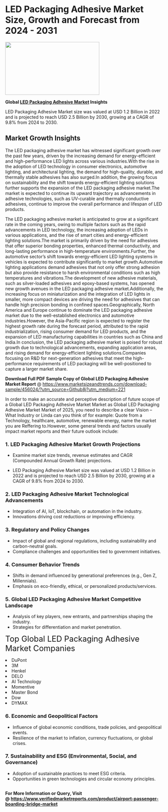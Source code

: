 <H1>LED Packaging Adhesive Market Size, Growth and Forecast from 2024 - 2031</H1><img class="aligncenter size-medium wp-image-584254" src="https://thirdeyenews.in/wp-content/uploads/2024/09/Global-Market-Research-300x168.jpeg" alt="" width="300" height="168" /><p><strong>Global&nbsp;<a href="https://www.marketsizeandtrends.com/download-sample/456024/?utm_source=Github8j?utm_medium=221">LED Packaging Adhesive Market</a> Insights</strong></p><p>LED Packaging Adhesive Market size was valued at USD 1.2 Billion in 2022 and is projected to reach USD 2.5 Billion by 2030, growing at a CAGR of 9.8% from 2024 to 2030.</p><p><h2>Market Growth Insights</h2> <p>The LED packaging adhesive market has witnessed significant growth over the past few years, driven by the increasing demand for energy-efficient and high-performance LED lights across various industries.With the rise in the adoption of LED technology in consumer electronics, automotive lighting, and architectural lighting, the demand for high-quality, durable, and thermally stable adhesives has also surged.In addition, the growing focus on sustainability and the shift towards energy-efficient lighting solutions further supports the expansion of the LED packaging adhesive market.The market is expected to continue its upward trajectory as advancements in adhesive technologies, such as UV-curable and thermally conductive adhesives, continue to improve the overall performance and lifespan of LED products.</p> <p>The LED packaging adhesive market is anticipated to grow at a significant rate in the coming years, owing to multiple factors such as the rapid advancements in LED technology, the increasing adoption of LEDs in various applications, and the rise of smart cities and energy-efficient lighting solutions.The market is primarily driven by the need for adhesives that offer superior bonding properties, enhanced thermal conductivity, and long-lasting performance in high-temperature environments.Further, the automotive sector’s shift towards energy-efficient LED lighting systems in vehicles is expected to contribute significantly to market growth.Automotive lighting applications demand adhesives that not only offer strong adhesion but also provide resistance to harsh environmental conditions such as high temperatures and vibrations.The development of new adhesive materials, such as silver-loaded adhesives and epoxy-based systems, has opened new growth avenues in the LED packaging adhesive market.Additionally, the increasing focus on miniaturization and the integration of LED lights in smaller, more compact devices are driving the need for adhesives that can handle high precision bonding in confined spaces.Geographically, North America and Europe continue to dominate the LED packaging adhesive market due to the well-established electronics and automotive industries.However, the Asia-Pacific region is expected to register the highest growth rate during the forecast period, attributed to the rapid industrialization, rising consumer demand for LED products, and the expansion of LED manufacturing capabilities in countries such as China and India.In conclusion, the LED packaging adhesive market is poised for robust growth due to technological advancements, expanding application areas, and rising demand for energy-efficient lighting solutions.Companies focusing on R&D for next-generation adhesives that meet the high-performance requirements of LED packaging will be well-positioned to capture a larger market share.</p> <p><span class=""><strong>Download Full PDF Sample Copy of Global LED Packaging Adhesive Market Report</strong> @ <a href="https://www.marketsizeandtrends.com/download-sample/456024/?utm_source=Github8j?utm_medium=221" target="_blank">https://www.marketsizeandtrends.com/download-sample/456024/?utm_source=Github8j?utm_medium=221</a></span></p><p>In order to make an accurate and perceptive description of future scope of a Global&nbsp;LED Packaging Adhesive Market Market as Global&nbsp;LED Packaging Adhesive Market Market of 2025, you need to describe a clear Vision &ndash; What Industry or Linda can you think of for example: Quote from a Technology, healthcare, automotive, renewable energy, name the market you are Reffering to.However, some general trends and factors usually impact market reports and their future outlook include:</p><h3>1.&nbsp;<strong>LED Packaging Adhesive Market Growth Projections</strong></h3><ul><li>Examine market size trends, revenue estimates and CAGR (Compounded Annual Growth Rate) projections.</li><li><p>LED Packaging Adhesive Market size was valued at USD 1.2 Billion in 2022 and is projected to reach USD 2.5 Billion by 2030, growing at a CAGR of 9.8% from 2024 to 2030.</p></li></ul><h3>2.&nbsp;<strong>LED Packaging Adhesive Market Technological Advancements</strong></h3><ul><li>Integration of AI, IoT, blockchain, or automation in the industry.</li><li>Innovations driving cost reductions or improving efficiency.</li></ul><h3>3.&nbsp;<strong>Regulatory and Policy Changes</strong></h3><ul><li>Impact of global and regional regulations, including sustainability and carbon-neutral goals.</li><li>Compliance challenges and opportunities tied to government initiatives.</li></ul><h3>4.&nbsp;<strong>Consumer Behavior Trends</strong></h3><ul><li>Shifts in demand influenced by generational preferences (e.g., Gen Z, Millennials).</li><li>Emphasis on eco-friendly, ethical, or personalized products/services.</li></ul><h3>5.&nbsp;<strong>Global LED Packaging Adhesive Market Competitive Landscape</strong></h3><ul><li>Analysis of key players, new entrants, and partnerships shaping the industry.</li><li>Strategies for differentiation and market penetration.</li></ul><p data-pm-slice="1 1 []"><span style="color: inherit; font-family: inherit; font-size: 25px;">Top Global LED Packaging Adhesive Market Companies</span></p><div class="" data-test-id=""><p><li>DuPont</li><li> 3M</li><li> Henkel</li><li> DELO</li><li> AI Technology</li><li> Momentive</li><li> Master Bond</li><li> Dow</li><li> DYMAX</li></p></div><h3>6.&nbsp;<strong>Economic and Geopolitical Factors</strong></h3><ul><li>Influence of global economic conditions, trade policies, and geopolitical events.</li><li>Resilience of the market to inflation, currency fluctuations, or global crises.</li></ul><h3>7.&nbsp;<strong>Sustainability and ESG (Environmental, Social, and Governance)</strong></h3><ul><li>Adoption of sustainable practices to meet ESG criteria.</li><li>Opportunities in green technologies and circular economy principles.</li></ul><h2><strong style="font-size: 14px;">For More Information or Query, Visit @&nbsp;</strong><a style="background-color: #ffffff; font-size: 14px;" href="https://www.marketsizeandtrends.com/report/led-packaging-adhesive-market/" target="_blank">https://www.verifiedmarketreports.com/product/airport-passenger-boarding-bridge-market</a></h2>
